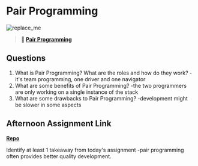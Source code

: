# Pair Programming

![replace_me](https://codeworks.blob.core.windows.net/public/assets/img/illustrations/placeholder.svg)

> **📖 [Pair Programming](https://codeworksacademy.com/fs-student-guide/resources/wk7/01-Pair-Programming)**

## Questions

1. What is Pair Programming? What are the roles and how do they work?
-it's team programming, one driver and one navigator
2. What are some benefits of Pair Programming?
-the two programmers are only working on a single instance of the stack
3. What are some drawbacks to Pair Programming?
-development might be slower in some aspects
## Afternoon Assignment Link

**[Repo](https://github.com/rtuscany23/<ASSIGNMENT_REPO>)**

Identify at least 1 takeaway from today's assignment
-pair programming often provides better quality development.